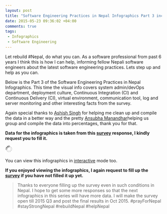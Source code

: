 ```yaml
---
layout: post
title: "Software Engineering Practices in Nepal Infographics Part 3 includes devOps, deployment, CI, logs monitoring etc"
date: 2015-05-23 09:36:02 +04:00
comments: true
tags:
 - Infographics
 - Software Engineering
---
```


Let rebuild #Nepal, do what you can. As a software professional from past 6 years I think this is how I can help, informing fellow Nepali software engineers about the latest software engineering practices. Lets step up and help as you can.

Below is the Part 3 of the Software Engineering Practices in Nepal Infographics. This time the visual info covers
system admin/devOps department, deployment culture, Continuous Integration (CI) and Continuous Delivery (CI), virtual environment, communication tool, log and server monitoring and other interesting facts from the survey. 

Again special thanks to [Ashish Singh](http://bit.ly/ashish-singh-blog) for helping me clean up and compile the data in a better way and the pretty [Ansubha Manandhar](http://bit.ly/ansu-blog)helping us group and compile the data into percentages, thank you for that.

**Data for the infographics is taken from this [survey](http://bit.ly/nep-dev-survey) response, I kindly request you to fill it.**
<!-- more -->

<img class="center" src="/images/generic/loading.gif" data-echo="/images/sw-eng-np-infographics-part03/Software_Engineering_Nepal_Mid_2015_Part03.png" title="Software Engineering Practices in Nepal Infographics Part 3" alt="Software Engineering Practices in Nepal Infographics Part 3">

You can view this infographics in [interactive](http://bit.ly/1IUFBmA) mode too.

**If you enjoyed viewing the infographics, I again request to fill up the [survey](http://bit.ly/nep-dev-survey) if you have not filled it up yet.**

> Thanks to everyone filling up the survey even in such conditions in Nepal. 
> I hope to get some more responses so that the next infographics in this series will have more data.
> I will make the survey open till 2015 Q3 and post the final results in Oct 2015. #prayForNepal #stayStrongNepal #rebuildNepal #helpNepal